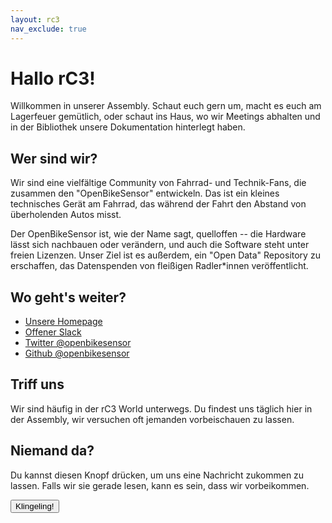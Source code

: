 ```yaml
---
layout: rc3
nav_exclude: true
---
```


# Hallo rC3!

Willkommen in unserer Assembly. Schaut euch gern um, macht es euch am
Lagerfeuer gemütlich, oder schaut ins Haus, wo wir Meetings abhalten und in der
Bibliothek unsere Dokumentation hinterlegt haben.

## Wer sind wir?

Wir sind eine vielfältige Community von Fahrrad- und Technik-Fans, die zusammen
den "OpenBikeSensor" entwickeln. Das ist ein kleines technisches Gerät am
Fahrrad, das während der Fahrt den Abstand von überholenden Autos misst.

Der OpenBikeSensor ist, wie der Name sagt, quelloffen -- die Hardware lässt
sich nachbauen oder verändern, und auch die Software steht unter freien
Lizenzen. Unser Ziel ist es außerdem, ein "Open Data" Repository zu erschaffen,
das Datenspenden von fleißigen Radler\*innen veröffentlicht.

## Wo geht's weiter?

* [Unsere Homepage](https://openbikesensor.github.io)
* [Offener Slack](https://openbikesensor.org/slack)
* [Twitter @openbikesensor](https://twitter.com/openbikesensor)
* [Github @openbikesensor](https://github.com/openbikesensor)

## Triff uns

Wir sind häufig in der rC3 World unterwegs. Du findest uns täglich hier in der
Assembly, wir versuchen oft jemanden vorbeischauen zu lassen.


## Niemand da?

Du kannst diesen Knopf drücken, um uns eine Nachricht zukommen zu lassen. Falls
wir sie gerade lesen, kann es sein, dass wir vorbeikommen.


<button class="trigger-slack-message">Klingeling!</button>
